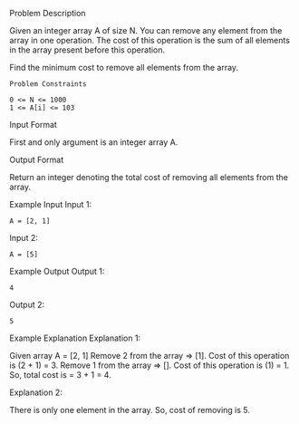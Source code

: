 Problem Description

Given an integer array A of size N. You can remove any element from the array in one operation.
The cost of this operation is the sum of all elements in the array present before this operation.

Find the minimum cost to remove all elements from the array.



    Problem Constraints
    
    0 <= N <= 1000
    1 <= A[i] <= 103



Input Format

First and only argument is an integer array A.



Output Format

Return an integer denoting the total cost of removing all elements from the array.



   Example Input
   Input 1:
   
    A = [2, 1]
   Input 2:
   
    A = [5]
   
   
   Example Output
   Output 1:
   
    4
   
   Output 2:
   
   
    5


Example Explanation
Explanation 1:

 Given array A = [2, 1]
 Remove 2 from the array => [1]. Cost of this operation is (2 + 1) = 3.
 Remove 1 from the array => []. Cost of this operation is (1) = 1.
 So, total cost is = 3 + 1 = 4.

Explanation 2:

 There is only one element in the array. So, cost of removing is 5.